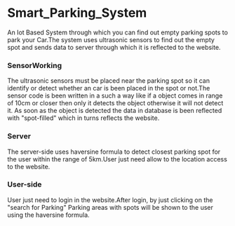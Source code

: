 # Smart_Parking_System

An Iot Based System through which you can find out empty parking spots to park your Car.The system uses ultrasonic sensors to find out the empty spot and sends data to server through which it is reflected to the website.

### SensorWorking
The ultrasonic sensors must be  placed near the parking spot so it can identify or detect whether an car is been placed in the spot or not.The sensor code is been written in a such a way like if a object comes in range of 10cm or  closer then only it detects the object otherwise it will not detect it.
As soon as the object is detected the data in database is been reflected with "spot-filled" which in turns reflects the website.

### Server 
The server-side uses  haversine formula to detect closest parking spot for the user within the range of 5km.User just need allow to the location access to the website.

### User-side
User just need to login in the website.After login, by just clicking on the "search for Parking" Parking areas with spots will be shown to the user using the  haversine formula. 
